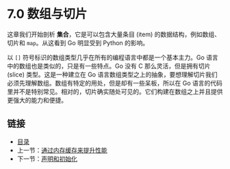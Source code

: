 # 7.0 数组与切片

这章我们开始剖析 **集合**，它是可以包含大量条目 (item) 的数据结构，例如数组、切片和 `map`。从这看到 Go 明显受到 Python 的影响。

以 `[]` 符号标识的数组类型几乎在所有的编程语言中都是一个基本主力。Go 语言中的数组也是类似的，只是有一些特点。Go 没有 C 那么灵活，但是拥有切片 (slice) 类型。这是一种建立在 Go 语言数组类型之上的抽象，要想理解切片我们必须先理解数组。数组有特定的用处，但是却有一些呆板，所以在 Go 语言的代码里并不是特别常见。相对的，切片确实随处可见的。它们构建在数组之上并且提供更强大的能力和便捷。

## 链接

- [目录](directory.md)
- 上一节：[通过内存缓存来提升性能](06.12.md)
- 下一节：[声明和初始化](07.1.md)
